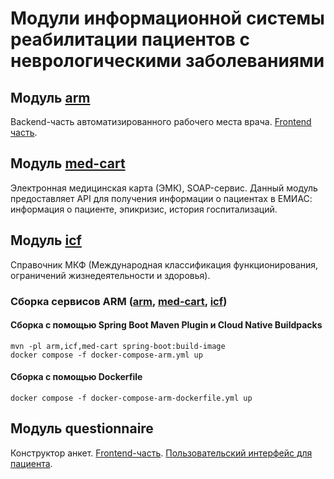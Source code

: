 # Модули информационной системы реабилитации пациентов с неврологическими заболеваниями

## Модуль [arm](arm)
Backend-часть автоматизированного рабочего места врача. [Frontend часть](https://github.com/giezz/rc_doc_arm_front).
## Модуль [med-cart](med-cart)
Электронная медицинская карта (ЭМК), SOAP-сервис. Данный модуль предоставляет API для получения информации о пациентах в 
ЕМИАС: информация о пациенте, эпикризис, история госпитализаций.
## Модуль [icf](icf)
Справочник МКФ (Международная классификация функционирования, ограничений жизнедеятельности и здоровья).
### Cборка сервисов ARM ([arm](arm), [med-cart](med-cart), [icf](icf))
#### Сборка с помощью Spring Boot Maven Plugin и Cloud Native Buildpacks
```
mvn -pl arm,icf,med-cart spring-boot:build-image
docker compose -f docker-compose-arm.yml up
```
#### Сборка с помощью Dockerfile
```
docker compose -f docker-compose-arm-dockerfile.yml up
```
## Модуль questionnaire
Конструктор анкет. [Frontend-часть](https://github.com/Soundflog/rc-constructor-forms).
[Пользовательский интерфейс для пациента](https://github.com/Soundflog/rc-questionnaire-desktop-frontend).
